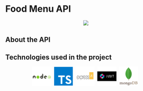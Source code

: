 # Food Menu API

<div id="header" align="center">

  <img src="https://media4.giphy.com/media/Q7SKqn3G97xpmfSOvG/giphy.gif" width="100"/>
</div>


## About the API



## Technologies used in the project


<div align="center">
 <img src="https://github.com/devicons/devicon/blob/master/icons/nodejs/nodejs-original-wordmark.svg" title="NodeJS" alt="NodeJS" width="60" height="60"/>&nbsp;
 <img src="https://github.com/devicons/devicon/blob/master/icons/typescript/typescript-original.svg" title="Typescript" alt="Typescript" width="60" height="60"/>&nbsp;
 <img src="./assets/express-logo.png"  title="Express" alt="Express" width="60" height="60"/>&nbsp; 
<img src="./assets/jwtlogoimg.png" title="Jwt" alt="Jwt" width="60" height="60"/>&nbsp;
<img src="https://github.com/devicons/devicon/blob/master/icons/mongodb/mongodb-original-wordmark.svg" title="MongoDB" alt="MongoDB" width="60" height="60"/>&nbsp;

</div>

  
